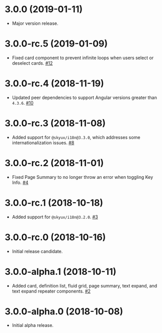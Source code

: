 # 3.0.0 (2019-01-11)

- Major version release.

# 3.0.0-rc.5 (2019-01-09)

- Fixed card component to prevent infinite loops when users select or deselect cards. [#12](https://github.com/blackbaud/skyux-layout/pull/12)

# 3.0.0-rc.4 (2018-11-19)

- Updated peer dependencies to support Angular versions greater than `4.3.6`. [#10](https://github.com/blackbaud/skyux-layout/pull/10)

# 3.0.0-rc.3 (2018-11-08)

- Added support for `@skyux/i18n@3.3.0`, which addresses some internationalization issues. [#8](https://github.com/blackbaud/skyux-layout/pull/8)

# 3.0.0-rc.2 (2018-11-01)

- Fixed Page Summary to no longer throw an error when toggling Key Info. [#4](https://github.com/blackbaud/skyux-layout/pull/4)

# 3.0.0-rc.1 (2018-10-18)

- Added support for `@skyux/i18n@3.2.0`. [#3](https://github.com/blackbaud/skyux-layout/pull/3)

# 3.0.0-rc.0 (2018-10-16)

- Initial release candidate.

# 3.0.0-alpha.1 (2018-10-11)

- Added card, definition list, fluid grid, page summary, text expand, and text expand repeater components. [#2](https://github.com/blackbaud/skyux-layout/pull/2)

# 3.0.0-alpha.0 (2018-10-08)

- Initial alpha release.
